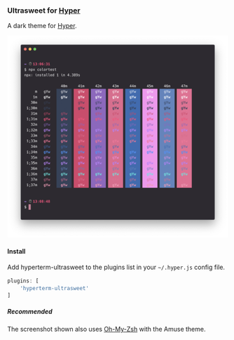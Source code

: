 ### Ultrasweet for [Hyper](https://hyper.is)
A dark theme for [Hyper](https://hyper.is).

![screenshot](/hyperterm-ultrasweet.png?raw=true)

#### Install

Add hyperterm-ultrasweet to the plugins list in your `~/.hyper.js` config file.
```js
plugins: [
	'hyperterm-ultrasweet'
]
```
##### Recommended

The screenshot shown also uses [Oh-My-Zsh](https://ohmyz.sh) with the Amuse theme.